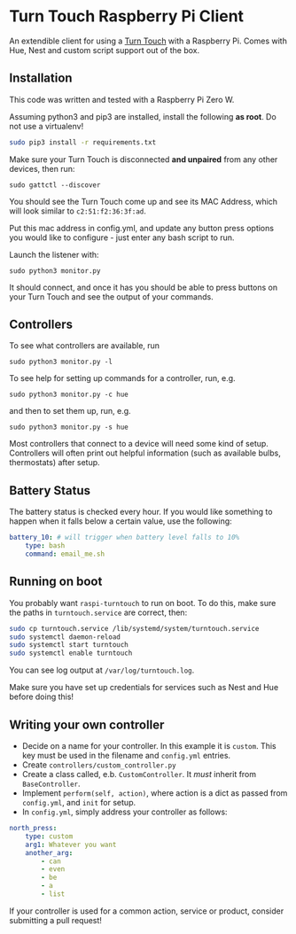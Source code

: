 # Turn Touch Raspberry Pi Client

An extendible client for using a [Turn Touch](https://shop.turntouch.com/) with a Raspberry Pi. Comes with Hue, Nest and custom script support out of the box.

## Installation

This code was written and tested with a Raspberry Pi Zero W.

Assuming python3 and pip3 are installed, install the following **as root**. Do not use a virtualenv!

```bash
sudo pip3 install -r requirements.txt
```

Make sure your Turn Touch is disconnected **and unpaired** from any other devices, then run:

```sudo gattctl --discover```

You should see the Turn Touch come up and see its MAC Address, which will look similar to `c2:51:f2:36:3f:ad`.

Put this mac address in config.yml, and update any button press options you would like to configure - just enter any bash script to run.

Launch the listener with:

```sudo python3 monitor.py```

It should connect, and once it has you should be able to press buttons on your Turn Touch and see the output of your commands.


## Controllers

To see what controllers are available, run

```sudo python3 monitor.py -l```

To see help for setting up commands for a controller, run, e.g.

```sudo python3 monitor.py -c hue```

and then to set them up, run, e.g.

```sudo python3 monitor.py -s hue```

Most controllers that connect to a device will need some kind of setup. Controllers will often print out helpful information (such as available bulbs, thermostats) after setup.

## Battery Status

The battery status is checked every hour. If you would like something to happen when it falls below a certain value, use the following:

```yaml
battery_10: # will trigger when battery level falls to 10%
    type: bash
    command: email_me.sh
```

## Running on boot

You probably want `raspi-turntouch` to run on boot. To do this, make sure the paths in `turntouch.service` are correct, then:

```bash
sudo cp turntouch.service /lib/systemd/system/turntouch.service
sudo systemctl daemon-reload
sudo systemctl start turntouch
sudo systemctl enable turntouch
```

You can see log output at `/var/log/turntouch.log`.

Make sure you have set up credentials for services such as Nest and Hue before doing this!

## Writing your own controller

* Decide on a name for your controller. In this example it is `custom`. This key must be used in the filename and `config.yml` entries.
* Create `controllers/custom_controller.py`
* Create a class called, e.b. `CustomController`. It *must* inherit from `BaseController`.
* Implement `perform(self, action)`, where action is a dict as passed from `config.yml`, and `init` for setup.
* In `config.yml`, simply address your controller as follows:

```yaml
north_press:
    type: custom
    arg1: Whatever you want
    another_arg:
        - can
        - even
        - be
        - a
        - list
```

If your controller is used for a common action, service or product, consider submitting a pull request!

